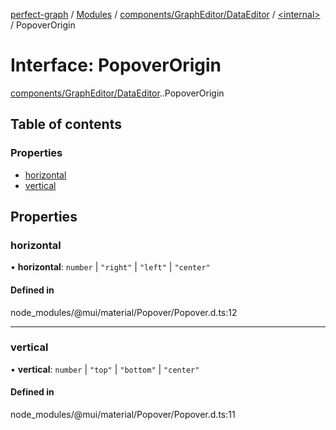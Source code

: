 [perfect-graph](../README.md) / [Modules](../modules.md) / [components/GraphEditor/DataEditor](../modules/components_GraphEditor_DataEditor.md) / [<internal\>](../modules/components_GraphEditor_DataEditor._internal_.md) / PopoverOrigin

# Interface: PopoverOrigin

[components/GraphEditor/DataEditor](../modules/components_GraphEditor_DataEditor.md).[<internal>](../modules/components_GraphEditor_DataEditor._internal_.md).PopoverOrigin

## Table of contents

### Properties

- [horizontal](components_GraphEditor_DataEditor._internal_.PopoverOrigin.md#horizontal)
- [vertical](components_GraphEditor_DataEditor._internal_.PopoverOrigin.md#vertical)

## Properties

### horizontal

• **horizontal**: `number` \| ``"right"`` \| ``"left"`` \| ``"center"``

#### Defined in

node_modules/@mui/material/Popover/Popover.d.ts:12

___

### vertical

• **vertical**: `number` \| ``"top"`` \| ``"bottom"`` \| ``"center"``

#### Defined in

node_modules/@mui/material/Popover/Popover.d.ts:11
